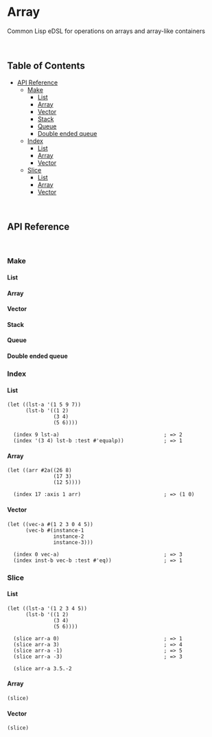 # Array
Common Lisp eDSL for operations on arrays and array-like containers

<br>

## Table of Contents

* [API Reference](#api-reference)
  * [Make](#make)
    * [List](#list)
    * [Array](#array)
    * [Vector](#vector)
    * [Stack](#stack)
    * [Queue](#queue)
    * [Double ended queue](#double-ended-queue)    
  * [Index](#index)
    * [List](#list-1)
    * [Array](#array-1)
    * [Vector](#vector-1)
  * [Slice](#slice)
    * [List](#list-2)
    * [Array](#array-2)
    * [Vector](#vector-2)

<br>

## API Reference

<br>

### Make

#### List

#### Array

#### Vector

#### Stack

#### Queue

#### Double ended queue

### Index

#### List

```common-lisp
(let ((lst-a '(1 5 9 7))
      (lst-b '((1 2)
               (3 4)
               (5 6))))

  (index 9 lst-a)                                  ; => 2
  (index '(3 4) lst-b :test #'equalp))             ; => 1
```

#### Array

```common-lisp
(let ((arr #2a((26 8)
               (17 3)
               (12 5))))

  (index 17 :axis 1 arr)                           ; => (1 0)
```

#### Vector

```common-lisp
(let ((vec-a #(1 2 3 0 4 5))
      (vec-b #(instance-1
               instance-2
               instance-3)))

  (index 0 vec-a)                                  ; => 3
  (index inst-b vec-b :test #'eq))                 ; => 1
```

### Slice

#### List

```common-lisp
(let ((lst-a '(1 2 3 4 5))
      (lst-b '((1 2)
               (3 4)
               (5 6))))

  (slice arr-a 0)                                  ; => 1
  (slice arr-a 3)                                  ; => 4
  (slice arr-a -1)                                 ; => 5
  (slice arr-a -3)                                 ; => 3

  (slice arr-a 3.5.-2 
```

#### Array

```common-lisp
(slice)
```

#### Vector

```common-lisp
(slice)
```





